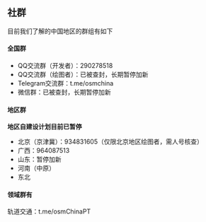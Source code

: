 ## 社群

目前我们了解的中国地区的群组有如下

#### 全国群

* QQ交流群（开发者）：290278518
* QQ交流群（绘图者）：已被查封，长期暂停加新
* Telegram交流群：t.me/osmchina
* 微信群：已被查封，长期暂停加新

#### 地区群

**地区自建设计划目前已暂停**

* 北京（京津冀）：934831605（仅限北京地区绘图者，需人号核查）
* 广西：964087513
* 山东：暂停加新
* 河南（中原）
* 东北

#### 领域群有

轨道交通：t.me/osmChinaPT

